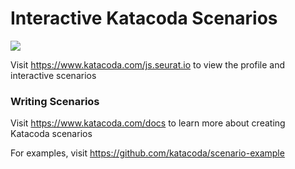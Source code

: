 # Interactive Katacoda Scenarios

[![](http://shields.katacoda.com/katacoda/js.seurat.io/count.svg)](https://www.katacoda.com/js.seurat.io "Get your profile on Katacoda.com")

Visit https://www.katacoda.com/js.seurat.io to view the profile and interactive scenarios

### Writing Scenarios
Visit https://www.katacoda.com/docs to learn more about creating Katacoda scenarios

For examples, visit https://github.com/katacoda/scenario-example
